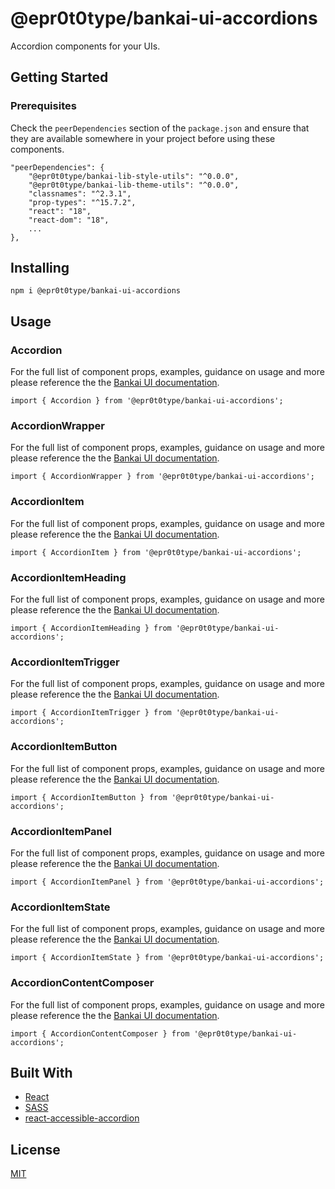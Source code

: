 # @epr0t0type/bankai-ui-accordions
Accordion components for your UIs.

## Getting Started

### Prerequisites
Check the `peerDependencies` section of the `package.json` and ensure that they are available somewhere in your project before using these components.

```
"peerDependencies": {
    "@epr0t0type/bankai-lib-style-utils": "^0.0.0",
    "@epr0t0type/bankai-lib-theme-utils": "^0.0.0",
    "classnames": "^2.3.1",
    "prop-types": "^15.7.2",
    "react": "18",
    "react-dom": "18",
    ...
},
```

## Installing
```
npm i @epr0t0type/bankai-ui-accordions
```

## Usage

### Accordion
For the full list of component props, examples, guidance on usage and more please reference the the [Bankai UI documentation](https://bankai-ui.com/?path=/docs/components-accordions--accordion-story).

```
import { Accordion } from '@epr0t0type/bankai-ui-accordions';
```

### AccordionWrapper
For the full list of component props, examples, guidance on usage and more please reference the the [Bankai UI documentation](https://bankai-ui.com/?path=/docs/components-accordions--accordion-story).

```
import { AccordionWrapper } from '@epr0t0type/bankai-ui-accordions';
```

### AccordionItem
For the full list of component props, examples, guidance on usage and more please reference the the [Bankai UI documentation](https://bankai-ui.com/?path=/docs/components-accordions--accordion-story).

```
import { AccordionItem } from '@epr0t0type/bankai-ui-accordions';
```

### AccordionItemHeading
For the full list of component props, examples, guidance on usage and more please reference the the [Bankai UI documentation](https://bankai-ui.com/?path=/docs/components-accordions--accordion-story).

```
import { AccordionItemHeading } from '@epr0t0type/bankai-ui-accordions';
```

### AccordionItemTrigger
For the full list of component props, examples, guidance on usage and more please reference the the [Bankai UI documentation](https://bankai-ui.com/?path=/docs/components-accordions--accordion-story).

```
import { AccordionItemTrigger } from '@epr0t0type/bankai-ui-accordions';
```

### AccordionItemButton
For the full list of component props, examples, guidance on usage and more please reference the the [Bankai UI documentation](https://bankai-ui.com/?path=/docs/components-accordions--accordion-story).

```
import { AccordionItemButton } from '@epr0t0type/bankai-ui-accordions';
```

### AccordionItemPanel
For the full list of component props, examples, guidance on usage and more please reference the the [Bankai UI documentation](https://bankai-ui.com/?path=/docs/components-accordions--accordion-story).

```
import { AccordionItemPanel } from '@epr0t0type/bankai-ui-accordions';
```

### AccordionItemState
For the full list of component props, examples, guidance on usage and more please reference the the [Bankai UI documentation](https://bankai-ui.com/?path=/docs/components-accordions--accordion-story).

```
import { AccordionItemState } from '@epr0t0type/bankai-ui-accordions';
```

### AccordionContentComposer
For the full list of component props, examples, guidance on usage and more please reference the the [Bankai UI documentation](https://bankai-ui.com/?path=/docs/components-accordions--accordion-story).

```
import { AccordionContentComposer } from '@epr0t0type/bankai-ui-accordions';
```

## Built With
* [React](https://github.com/facebook/react)
* [SASS](https://github.com/sass/sass)
* [react-accessible-accordion](https://github.com/springload/react-accessible-accordion)

## License
[MIT](../../../LICENSE)
